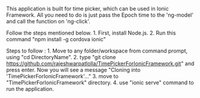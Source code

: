 This application is built for time picker, which can be used in Ionic Framework.
All you need to do is just pass the Epoch time to the 'ng-model' and call the function on 'ng-click'.


Follow the steps mentioned below.
    1. First, install Node.js.
    2. Run this command "npm install -g cordova ionic"


Steps to follow :
    1. Move to any folder/workspace from command prompt, using "cd DirectoryName".
    2. type "git clone https://github.com/rajeshwarpatlolla/TimePickerForIonicFramework.git" and press enter.
        Now you will see a message "Cloning into 'TimePickerForIonicFramework'..."
    3. move to "TimePickerForIonicFramework" directory.
    4. use "ionic serve" command to run the application.
